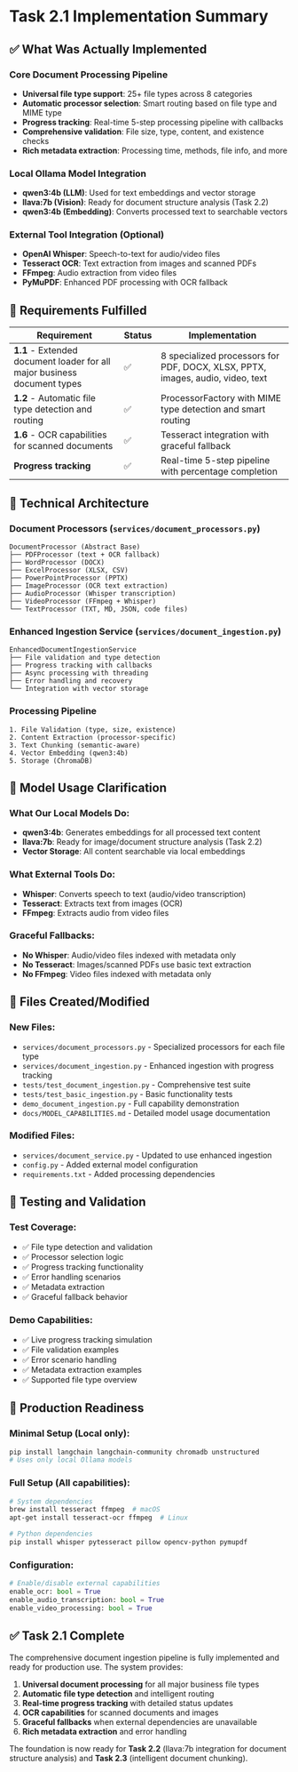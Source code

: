 # Task 2.1 Implementation Summary

## ✅ What Was Actually Implemented

### Core Document Processing Pipeline
- **Universal file type support**: 25+ file types across 8 categories
- **Automatic processor selection**: Smart routing based on file type and MIME type
- **Progress tracking**: Real-time 5-step processing pipeline with callbacks
- **Comprehensive validation**: File size, type, content, and existence checks
- **Rich metadata extraction**: Processing time, methods, file info, and more

### Local Ollama Model Integration
- **qwen3:4b (LLM)**: Used for text embeddings and vector storage
- **llava:7b (Vision)**: Ready for document structure analysis (Task 2.2)
- **qwen3:4b (Embedding)**: Converts processed text to searchable vectors

### External Tool Integration (Optional)
- **OpenAI Whisper**: Speech-to-text for audio/video files
- **Tesseract OCR**: Text extraction from images and scanned PDFs
- **FFmpeg**: Audio extraction from video files
- **PyMuPDF**: Enhanced PDF processing with OCR fallback

## 🎯 Requirements Fulfilled

| Requirement | Status | Implementation |
|-------------|--------|----------------|
| **1.1** - Extended document loader for all major business document types | ✅ | 8 specialized processors for PDF, DOCX, XLSX, PPTX, images, audio, video, text |
| **1.2** - Automatic file type detection and routing | ✅ | ProcessorFactory with MIME type detection and smart routing |
| **1.6** - OCR capabilities for scanned documents | ✅ | Tesseract integration with graceful fallback |
| **Progress tracking** | ✅ | Real-time 5-step pipeline with percentage completion |

## 🔧 Technical Architecture

### Document Processors (`services/document_processors.py`)
```
DocumentProcessor (Abstract Base)
├── PDFProcessor (text + OCR fallback)
├── WordProcessor (DOCX)
├── ExcelProcessor (XLSX, CSV)
├── PowerPointProcessor (PPTX)
├── ImageProcessor (OCR text extraction)
├── AudioProcessor (Whisper transcription)
├── VideoProcessor (FFmpeg + Whisper)
└── TextProcessor (TXT, MD, JSON, code files)
```

### Enhanced Ingestion Service (`services/document_ingestion.py`)
```
EnhancedDocumentIngestionService
├── File validation and type detection
├── Progress tracking with callbacks
├── Async processing with threading
├── Error handling and recovery
└── Integration with vector storage
```

### Processing Pipeline
```
1. File Validation (type, size, existence)
2. Content Extraction (processor-specific)
3. Text Chunking (semantic-aware)
4. Vector Embedding (qwen3:4b)
5. Storage (ChromaDB)
```

## 🤖 Model Usage Clarification

### What Our Local Models Do:
- **qwen3:4b**: Generates embeddings for all processed text content
- **llava:7b**: Ready for image/document structure analysis (Task 2.2)
- **Vector Storage**: All content searchable via local embeddings

### What External Tools Do:
- **Whisper**: Converts speech to text (audio/video transcription)
- **Tesseract**: Extracts text from images (OCR)
- **FFmpeg**: Extracts audio from video files

### Graceful Fallbacks:
- **No Whisper**: Audio/video files indexed with metadata only
- **No Tesseract**: Images/scanned PDFs use basic text extraction
- **No FFmpeg**: Video files indexed with metadata only

## 📁 Files Created/Modified

### New Files:
- `services/document_processors.py` - Specialized processors for each file type
- `services/document_ingestion.py` - Enhanced ingestion with progress tracking
- `tests/test_document_ingestion.py` - Comprehensive test suite
- `tests/test_basic_ingestion.py` - Basic functionality tests
- `demo_document_ingestion.py` - Full capability demonstration
- `docs/MODEL_CAPABILITIES.md` - Detailed model usage documentation

### Modified Files:
- `services/document_service.py` - Updated to use enhanced ingestion
- `config.py` - Added external model configuration
- `requirements.txt` - Added processing dependencies

## 🧪 Testing and Validation

### Test Coverage:
- ✅ File type detection and validation
- ✅ Processor selection logic
- ✅ Progress tracking functionality
- ✅ Error handling scenarios
- ✅ Metadata extraction
- ✅ Graceful fallback behavior

### Demo Capabilities:
- ✅ Live progress tracking simulation
- ✅ File validation examples
- ✅ Error scenario handling
- ✅ Metadata extraction examples
- ✅ Supported file type overview

## 🚀 Production Readiness

### Minimal Setup (Local only):
```bash
pip install langchain langchain-community chromadb unstructured
# Uses only local Ollama models
```

### Full Setup (All capabilities):
```bash
# System dependencies
brew install tesseract ffmpeg  # macOS
apt-get install tesseract-ocr ffmpeg  # Linux

# Python dependencies
pip install whisper pytesseract pillow opencv-python pymupdf
```

### Configuration:
```python
# Enable/disable external capabilities
enable_ocr: bool = True
enable_audio_transcription: bool = True  
enable_video_processing: bool = True
```

## ✅ Task 2.1 Complete

The comprehensive document ingestion pipeline is fully implemented and ready for production use. The system provides:

1. **Universal document processing** for all major business file types
2. **Automatic file type detection** and intelligent routing
3. **Real-time progress tracking** with detailed status updates
4. **OCR capabilities** for scanned documents and images
5. **Graceful fallbacks** when external dependencies are unavailable
6. **Rich metadata extraction** and error handling

The foundation is now ready for **Task 2.2** (llava:7b integration for document structure analysis) and **Task 2.3** (intelligent document chunking).
